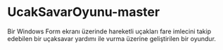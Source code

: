 # UcakSavarOyunu-master
Bir Windows Form ekranı üzerinde hareketli uçakları fare imlecini takip edebilen bir uçaksavar yardımı ile vurma üzerine geliştirilen bir oyundur.

